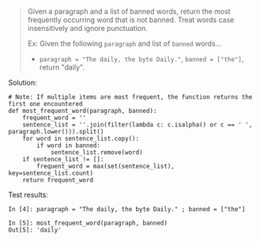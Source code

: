 > Given a paragraph and a list of banned words, return the most frequently occurring word that is not banned. Treat words case insensitively and ignore punctuation.
>
> Ex: Given the following `paragraph` and list of `banned` words...
> - `paragraph = "The daily, the byte Daily."`, `banned = ["the"]`, return "daily".

Solution:
```
# Note: If multiple items are most frequent, the function returns the first one encountered
def most_frequent_word(paragraph, banned):
    frequent_word = ''
    sentence_list = ''.join(filter(lambda c: c.isalpha() or c == ' ', paragraph.lower())).split()
    for word in sentence_list.copy():
        if word in banned:
            sentence_list.remove(word)
    if sentence_list != []:
        frequent_word = max(set(sentence_list), key=sentence_list.count)
    return frequent_word
```

Test results:
```
In [4]: paragraph = "The daily, the byte Daily." ; banned = ["the"]

In [5]: most_frequent_word(paragraph, banned)
Out[5]: 'daily'
```

